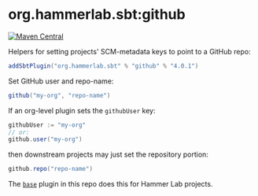 # org.hammerlab.sbt:github

[![Maven Central](https://img.shields.io/badge/maven%20central-4.0.1-green.svg)](http://search.maven.org/#search%7Cga%7C1%7Cg%3A%22org.hammerlab.sbt%22%20a%3A%github%22)

Helpers for setting projects' SCM-metadata keys to point to a GitHub repo:

```scala
addSbtPlugin("org.hammerlab.sbt" % "github" % "4.0.1")
```

Set GitHub user and repo-name:

```scala
github("my-org", "repo-name")
```

If an org-level plugin sets the `githubUser` key:

```scala
githubUser := "my-org"
// or:
github.user("my-org")
```

then downstream projects may just set the repository portion:

```scala
github.repo("repo-name")
```

The [`base`](../base) plugin in this repo does this for Hammer Lab projects.
